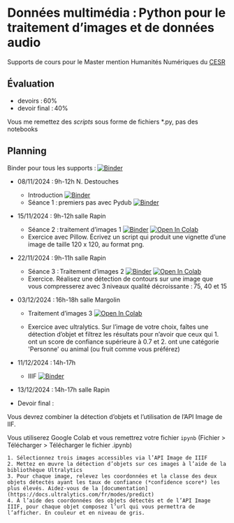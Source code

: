# Données multimédia : Python pour le traitement d’images et de données audio

Supports de cours pour le Master mention Humanités Numériques du [CESR](https://cesr.univ-tours.fr/)

## Évaluation

 - devoirs : 60%
 - devoir final : 40%

Vous me remettez des *scripts* sous forme de fichiers *.py, pas des notebooks

## Planning

Binder pour tous les supports : [![Binder](https://mybinder.org/badge_logo.svg)](https://mybinder.org/v2/gh/clement-plancq/cesr-multimedia/HEAD?labpath=notebooks)

 - 08/11/2024 : 9h-12h N. Destouches
    - Introduction [![Binder](https://mybinder.org/badge_logo.svg)](https://mybinder.org/v2/gh/clement-plancq/cesr-multimedia/HEAD?labpath=notebooks%2Fintroduction.ipynb) 
    - Séance 1 : premiers pas avec Pydub [![Binder](https://mybinder.org/badge_logo.svg)](https://mybinder.org/v2/gh/clement-plancq/cesr-multimedia/HEAD?labpath=notebooks%2Fseance-1.ipynb)
    
 - 15/11/2024 : 9h-12h salle Rapin
	- Séance 2 : traitement d’images 1 [![Binder](https://mybinder.org/badge_logo.svg)](https://mybinder.org/v2/gh/clement-plancq/cesr-multimedia/HEAD?labpath=notebooks%2Ftraitement-images-1.ipynb) [![Open In Colab](https://colab.research.google.com/assets/colab-badge.svg)](https://colab.research.google.com/github/clement-plancq/cesr-multimedia/blob/main/notebooks/traitement-images-1.ipynb)
	- Exercice avec Pillow. Écrivez un script qui produit une vignette d’une image de taille 120 x 120, au format png.  


 - 22/11/2024 : 9h-11h salle Rapin
   - Séance 3 : Traitement d’images 2 [![Binder](https://mybinder.org/badge_logo.svg)](https://mybinder.org/v2/gh/clement-plancq/cesr-multimedia/HEAD?labpath=notebooks%2Ftraitement-images-2.ipynb) [![Open In Colab](https://colab.research.google.com/assets/colab-badge.svg)](https://colab.research.google.com/github/clement-plancq/cesr-multimedia/blob/main/notebooks/traitement-images-2.ipynb)
   - Exercice. Réalisez une détection de contours sur une image que vous compresserez avec 3 niveaux qualité décroissante : 75, 40 et 15


 - 03/12/2024 : 16h-18h salle Margolin
   - Traitement d’images 3  [![Open In Colab](https://colab.research.google.com/assets/colab-badge.svg)](https://colab.research.google.com/drive/1bxdVxK7Gs0aQxfXZEqtpBtCltPDCCuyD?usp=sharing) 
   
    - Exercice avec ultralytics. Sur l’image de votre choix, faîtes une détection d’objet et filtrez les résultats pour n’avoir que ceux qui 1. ont un score de confiance supérieure à 0.7 et 2. ont une catégorie 'Personne' ou animal (ou fruit comme vous préférez)
 
 - 11/12/2024 : 14h-17h 
   - IIIF [![Binder](https://mybinder.org/badge_logo.svg)](https://mybinder.org/v2/gh/clement-plancq/cesr-multimedia/HEAD?labpath=notebooks%2Ftraitement-images-iiif.ipynb)

 - 13/12/2024 : 14h-17h salle Rapin

 - Devoir final : 
 
 Vous devrez combiner la détection d’objets et l’utilisation de l’API Image de IIF.

 Vous utiliserez Google Colab et vous remettrez votre fichier `ipynb` (Fichier > Télécharger > Télécharger le fichier .ipynb)

    1. Sélectionnez trois images accessibles via l’API Image de IIIF
    2. Mettez en œuvre la détection d’objets sur ces images à l’aide de la bibliothèque Ultralytics 
    3. Pour chaque image, relevez les coordonnées et la classe des deux objets détectés ayant les taux de confiance (*confidence score*) les plus élevés. Aidez-vous de la [documentation](https://docs.ultralytics.com/fr/modes/predict)
    4. À l’aide des coordonnées des objets détectés et de l’API Image IIIF, pour chaque objet composez l’url qui vous permettra de l’afficher. En couleur et en niveau de gris.